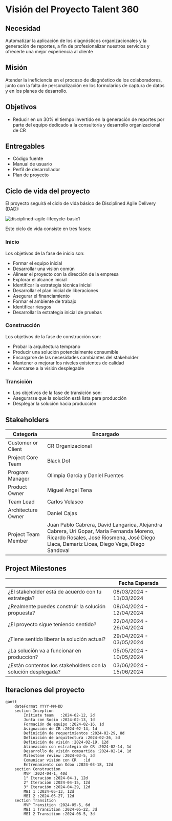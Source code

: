 # Visión del Proyecto Talent 360

## Necesidad

Automatizar la aplicación de los diagnósticos organizacionales y la generación de reportes, a fin de profesionalizar nuestros servicios y ofrecerle una mejor experiencia al cliente

## Misión

Atender la ineficiencia en el proceso de diagnóstico de los colaboradores, junto con la falta de personalización en los formularios de captura de datos y en los planes de desarrollo.

## Objetivos

- Reducir en un 30% el tiempo invertido en la generación de reportes por parte del equipo dedicado a la consultoría y desarrollo organizacional de CR

## Entregables

- Código fuente
- Manual de usuario
- Perfil de desarrollador
- Plan de proyecto

## Ciclo de vida del proyecto

El proyecto seguirá el ciclo de vida básico de Disciplined Agile Delivery (DAD):

![disciplined-agile-lifecycle-basic1](https://github.com/Black-Dot-2024/docs/assets/110949367/00c12899-9f03-49c6-a810-6cec532f11f1)

Este ciclo de vida consiste en tres fases:

### Inicio

Los objetivos de la fase de inicio son:

- Formar el equipo inicial
- Desarrollar una visión común
- Alinear el proyecto con la dirección de la empresa
- Explorar el alcance inicial
- Identificar la estrategia técnica inicial
- Desarrollar el plan inicial de liberaciones
- Asegurar el financiamiento
- Formar el ambiente de trabajo
- Identificar riesgos
- Desarrollar la estrategia inicial de pruebas

### Construcción

Los objetivos de la fase de construcción son:

- Probar la arquitectura temprano
- Producir una solución potencialmente consumible
- Encargarse de las necesidades cambiantes del stakeholder
- Mantener o mejorar los niveles existentes de calidad
- Acercarse a la visión desplegable

### Transición

- Los objetivos de la fase de transición son:
- Asegurarse que la solución está lista para producción
- Desplegar la solución hacia producción

## Stakeholders

| Categoría           | Encargado                                                                                                                                                                             |
| ------------------- | ------------------------------------------------------------------------------------------------------------------------------------------------------------------------------------- |
| Customer or Client  | CR Organizacional                                                                                                                                                                     |
| Project Core Team   | Black Dot                                                                                                                                                                             |
| Program Manager     | Olimpia Garcia y Daniel Fuentes                                                                                                                                                       |
| Product Owner       | Miguel Angel Tena                                                                                                                                                                     |
| Team Lead           | Carlos Velasco                                                                                                                                                                        |
| Architecture Owner  | Daniel Cajas                                                                                                                                                                          |
| Project Team Member | Juan Pablo Cabrera, David Langarica, Alejandra Cabrera, Uri Gopar, Maria Fernanda Moreno, Ricardo Rosales, José Riosmena, José Diego Llaca, Damariz Licea, Diego Vega, Diego Sandoval |

## Project Milestones

|                                                               | Fecha Esperada |
| ------------------------------------------------------------- | -------------- |
| ¿El stakeholder está de acuerdo con tu estrategia?            | 08/03/2024 - 11/03/2024 |
| ¿Realmente puedes construir la solución propuesta?            | 08/04/2024 - 12/04/2024 |
| ¿El proyecto sigue teniendo sentido?                          | 22/04/2024 - 26/04/2024 |
| ¿Tiene sentido liberar la solución actual?                    | 29/04/2024 - 03/05/2024 |
| ¿La solución va a funcionar en producción?                    | 05/05/2024 - 10/05/2024 |
| ¿Están contentos los stakeholders con la solución desplegada? | 03/06/2024 - 15/06/2024 |

## Iteraciones del proyecto

```mermaid
gantt
    dateFormat YYYY-MM-DD
    section Inception
        Initiate team   :2024-02-12, 2d
        Junta con Socio :2024-02-13, 1d
        Formación de equipo :2024-02-16, 1d
        Asignación de CR :2024-02-14, 1d
        Definición de requerimientos :2024-02-29, 8d
        Definición de arquitectura :2024-02-26, 5d
        Definición de visión :2024-02-19, 12d
        Alineación con estrategia de CR :2024-02-14, 1d
        Desarrollo de visión compartida :2024-02-14, 1d
        Milestone review :2024-03-5, 3d
        Comunicar visión con CR   :1d
        Entrenamiento con Odoo :2024-03-18, 12d
    section Construction
        MVP :2024-04-1, 40d
        1° Iteración :2024-04-1, 12d
        2° Iteración :2024-04-15, 12d
        3° Iteración :2024-04-29, 12d
        MBI 1 :2024-05-13, 12d
        MBI 2 :2024-05-27, 12d
    section Transition
        MVP Transition :2024-05-5, 6d
        MBI 1 Transition :2024-05-22, 3d
        MBI 2 Transition :2024-06-5, 3d

```
